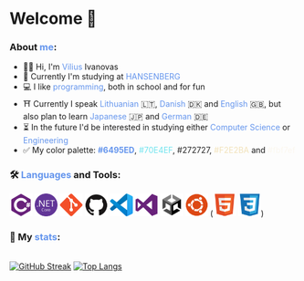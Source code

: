 # Welcome :wave:

### About <span style="color:#6495ED">me</span>:

- :raising_hand_man: Hi, I'm <span style="color:#6495ED">Vilius</span> Ivanovas
- :school: Currently I'm studying at <span style="color:#6495ED">HANSENBERG</span>
- :computer: I like <span style="color:#6495ED">programming</span>, both in school and for fun
- :shinto_shrine: Currently I speak <span style="color:#6495ED">Lithuanian</span> :lithuania:, <span style="color:#6495ED">Danish</span> :denmark: and <span style="color:#6495ED">English</span> :gb:, but also plan to learn <span style="color:#6495ED">Japanese</span> :jp: and <span style="color:#6495ED">German</span> :de:
- :hourglass_flowing_sand: In the future I'd be interested in studying either <span style="color:#6495ED">Computer Science</span> or <span style="color:#6495ED">Engineering</span>
- :white_check_mark: My color palette: **<span style="color:#6495ED">#6495ED</span>**, <span style="color:#70E4EF">#70E4EF</span>, <span style="color:#272727">#272727</span>, <span style="color:#F2E2BA">#F2E2BA</span> and <span style="color:#fbf7ef">#fbf7ef</span>

### :hammer_and_wrench: **<span style="color:#6495ED">Languages</span>** and **Tools**:

<div>
  <img src="https://github.com/devicons/devicon/blob/master/icons/csharp/csharp-plain.svg" title="CSharp" alt="CSharp" width="40"/>
  <img src="https://github.com/devicons/devicon/blob/master/icons/dotnetcore/dotnetcore-original.svg" title="dotnet core" alt="dotnet core" width="40"/>
  <img src="https://github.com/devicons/devicon/blob/master/icons/git/git-plain.svg" title="git" **alt="Git" width="40"/>
  <img src="https://github.com/devicons/devicon/blob/master/icons/github/github-original.svg" title="GitHub" alt="GitHub" width="40"/>
  <img src="https://github.com/devicons/devicon/blob/master/icons/vscode/vscode-original.svg" title="VSCode" alt="VSCode" width="40"/>
  <img src="https://github.com/devicons/devicon/blob/master/icons/visualstudio/visualstudio-plain.svg" title="VSCode Studio" alt="VSCode Studio" width="40"/>
  <img src="https://github.com/devicons/devicon/blob/master/icons/unity/unity-original.svg" title="Unity" alt="Unity" width="40"/>
  <img src="https://github.com/devicons/devicon/blob/master/icons/ubuntu/ubuntu-plain.svg" title="Ubuntu" alt="Ubuntu" width="40"/>
  (<img src="https://github.com/devicons/devicon/blob/master/icons/html5/html5-original.svg" title="HTML5" alt="HTML5" width="40"/>
  <img src="https://github.com/devicons/devicon/blob/master/icons/css3/css3-original.svg" title="CSS3" alt="CSS3" width="40"/>)
</div> 

### :seedling: My **<span style="color:#6495ED">stats</span>**:
<br> [![GitHub Streak](http://github-readme-streak-stats.herokuapp.com?user=viliusivanovas&theme=github-dark-blue&mode=weekly&hide_border=true&stroke=6495ED&ring=6495ED&sideLabels=6495ED&currStreakLabel=6495ED&fire=ffffff)](https://github.com/ViliusIvanovas?tab=repositories)
[![Top Langs](https://github-readme-stats.vercel.app/api/top-langs/?username=ViliusIvanovas&layout=compact&theme=github_dark&hide_border=true&title_color=6495ED&langs_count=6)](https://github.com/ViliusIvanovas?tab=repositories) <br>
